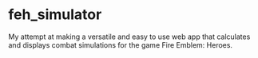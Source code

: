 # feh_simulator
My attempt at making a versatile and easy to use web app that calculates and displays combat simulations for the game Fire Emblem: Heroes.
